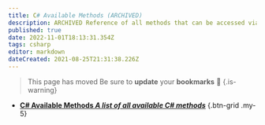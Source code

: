 ```yaml
---
title: C# Available Methods (ARCHIVED)
description: ARCHIVED Reference of all methods that can be accessed via the CPH object available in Streamer.bot
published: true
date: 2022-11-01T18:13:31.354Z
tags: csharp
editor: markdown
dateCreated: 2021-08-25T21:31:38.226Z
---
```


> This page has moved
> Be sure to **update** your **bookmarks** 🙂
{.is-warning}
- [<i class="mdi mdi-language-csharp primary--text"></i> **C# Available Methods *A list of all available C# methods***](/Sub-Actions/Code/CSharp/Available-Methods)
{.btn-grid .my-5}